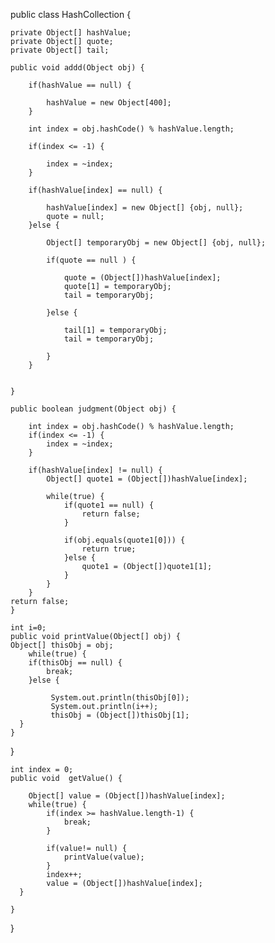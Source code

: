 public class HashCollection {
	
	
	private Object[] hashValue;
	private Object[] quote;
	private Object[] tail;
	
	public void addd(Object obj) {
		
		if(hashValue == null) {
			
			hashValue = new Object[400];
		}
		
		int index = obj.hashCode() % hashValue.length;
		
		if(index <= -1) {
			
			index = ~index;
		}
		
		if(hashValue[index] == null) {
			
			hashValue[index] = new Object[] {obj, null};
			quote = null;
		}else {
			
			Object[] temporaryObj = new Object[] {obj, null};
			
			if(quote == null ) {
				
				quote = (Object[])hashValue[index];
				quote[1] = temporaryObj;
				tail = temporaryObj;
				
			}else {
				
				tail[1] = temporaryObj;
				tail = temporaryObj;
				
			}
		}
		
	
	}
	
	public boolean judgment(Object obj) {
		
		int index = obj.hashCode() % hashValue.length;
		if(index <= -1) {
			index = ~index;
		}
		
		if(hashValue[index] != null) {
			Object[] quote1 = (Object[])hashValue[index];
			
			while(true) {
				if(quote1 == null) {
					return false;
				}
				
				if(obj.equals(quote1[0])) {
					return true;
				}else {
					quote1 = (Object[])quote1[1];
				}
			}
		}
	return false;
	}
	
	int i=0;
	public void printValue(Object[] obj) {
	Object[] thisObj = obj;
		while(true) {
	    if(thisObj == null) {
	    	break;
	    }else {
	    	
	         System.out.println(thisObj[0]);
	         System.out.println(i++);
	         thisObj = (Object[])thisObj[1];
	  }
	}
}

	int index = 0;
	public void  getValue() {
		
		Object[] value = (Object[])hashValue[index];
		while(true) {
			if(index >= hashValue.length-1) {
				break;
			}
		
			if(value!= null) {
			    printValue(value);
			} 
			index++;
		    value = (Object[])hashValue[index];   
	  }
	    
	}
}

